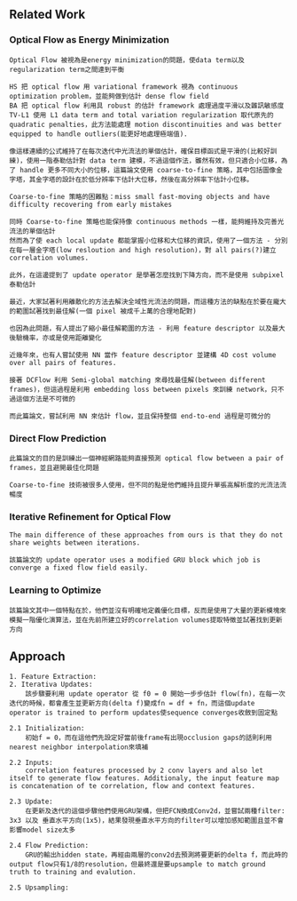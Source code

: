 ## Related Work

### Optical Flow as Energy Minimization

    Optical Flow 被視為是energy minimization的問題，使data term以及regularization term之間達到平衡

    HS 把 optical flow 用 variational framework 視為 continuous optimization problem，並能夠做到估計 dense flow field
    BA 把 optical flow 利用具 robust 的估計 framework 處理過度平滑以及雜訊敏感度
    TV-L1 使用 L1 data term and total variation regularization 取代原先的 quadratic penalties，此方法能處理 motion discontinuities and was better equipped to handle outliers(能更好地處理極端值).

    像這樣連續的公式維持了在每次迭代中光流法的單個估計，確保目標函式是平滑的(比較好訓練)，使用一階泰勒估計對 data term 建模，不過這個作法，雖然有效，但只適合小位移，為了 handle 更多不同大小的位移，這篇論文使用 coarse-to-fine 策略，其中包括圖像金字塔，其金字塔的設計在於低分辨率下估計大位移，然後在高分辨率下估計小位移。

    Coarse-to-fine 策略的困難點：miss small fast-moving objects and have difficulty recovering from early mistakes

    同時 Coarse-to-fine 策略也能保持像 continuous methods 一樣，能夠維持及完善光流法的單個估計
    然而為了使 each local update 都能掌握小位移和大位移的資訊，使用了一個方法 - 分別在每一層金字塔(low resloution and high resolution)，對 all pairs(?)建立 correlation volumes.

    此外，在這邊提到了 update operator 是學著怎麼找到下降方向，而不是使用 subpixel 泰勒估計

    最近，大家試著利用離散化的方法去解決全域性光流法的問題，而這種方法的缺點在於要在龐大的範圍試著找到最佳解(一個 pixel 被成千上萬的合理地配對)

    也因為此問題，有人提出了縮小最佳解範圍的方法 - 利用 feature descriptor 以及最大後驗機率，亦或是使用距離變化

    近幾年來，也有人嘗試使用 NN 當作 feature descriptor 並建構 4D cost volume over all pairs of features.

    接著 DCFlow 利用 Semi-global matching 來尋找最佳解(between different frames)，但這過程是利用 embedding loss between pixels 來訓練 network，只不過這個方法是不可微的

    而此篇論文，嘗試利用 NN 來估計 flow，並且保持整個 end-to-end 過程是可微分的

### Direct Flow Prediction

    此篇論文的目的是訓練出一個神經網路能夠直接預測 optical flow between a pair of frames，並且避開最佳化問題

    Coarse-to-fine 技術被很多人使用，但不同的點是他們維持且提升單張高解析度的光流法流暢度

### Iterative Refinement for Optical Flow

    The main difference of these approaches from ours is that they do not share weights between iterations.

    該篇論文的 update operator uses a modified GRU block which job is converge a fixed flow field easily.

### Learning to Optimize

    該篇論文其中一個特點在於，他們並沒有明確地定義優化目標，反而是使用了大量的更新模塊來模擬一階優化演算法，並在先前所建立好的correlation volumes提取特徵並試著找到更新方向

## Approach

    1. Feature Extraction:
    2. Iterativa Updates:
        該步驟要利用 update operator 從 f0 = 0 開始一步步估計 flow(fn)，在每一次迭代的時候，都會產生並更新方向(delta f)變成fn = df + fn，而這個update operator is trained to perform updates使sequence converges收斂到固定點

    2.1 Initialization:
        初始f = 0，而在這他們先設定好當前後frame有出現occlusion gaps的話則利用nearest neighbor interpolation來填補

    2.2 Inputs:
        correlation features processed by 2 conv layers and also let itself to generate flow features. Additionaly, the input feature map is concatenation of te correlation, flow and context features.

    2.3 Update:
        在更新及迭代的這個步驟他們使用GRU架構，但把FCN換成Conv2d，並嘗試兩種filter: 3x3 以及 垂直水平方向(1x5)，結果發現垂直水平方向的filter可以增加感知範圍且並不會影響model size太多

    2.4 Flow Prediction:
        GRU的輸出hidden state，再經由兩層的conv2d去預測將要更新的delta f，而此時的output flow只有1/8的resolution，但最終還是要upsample to match ground truth to training and evalution.

    2.5 Upsampling:
